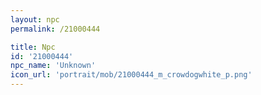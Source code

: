 ```yaml
---
layout: npc
permalink: /21000444

title: Npc
id: '21000444'
npc_name: 'Unknown'
icon_url: 'portrait/mob/21000444_m_crowdogwhite_p.png'
---
```

